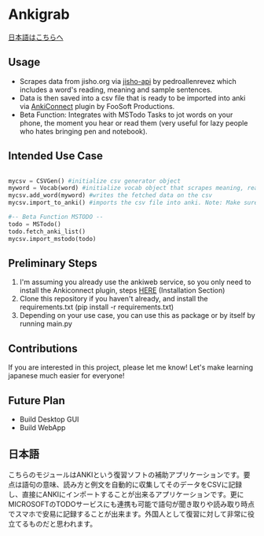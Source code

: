 # Ankigrab

[日本語はこちらへ](#日本語)

## Usage
- Scrapes data from jisho.org via [jisho-api](https://github.com/pedroallenrevez/jisho-api) by pedroallenrevez which includes a word's reading, meaning and sample sentences.
- Data is then saved into a csv file that is ready to be imported into anki via [AnkiConnect](https://foosoft.net/projects/anki-connect/) plugin by FooSoft Productions.
- Beta Function: Integrates with MSTodo Tasks to jot words on your phone, the moment you hear or read them (very useful for lazy people who hates bringing pen and notebook).

## Intended Use Case
```python

mycsv = CSVGen() #initialize csv generator object
myword = Vocab(word) #initialize vocab object that scrapes meaning, reading and sample sentences
mycsv.add_word(myword) #writes the fetched data on the csv
mycsv.import_to_anki() #imports the csv file into anki. Note: Make sure that ankiconnect plugin is installed and the local anki software is open.

#-- Beta Function MSTODO --
todo = MSTodo()
todo.fetch_anki_list()
mycsv.import_mstodo(todo)

```

## Preliminary Steps
1. I'm assuming you already use the ankiweb service, so you only need to install the Ankiconnect plugin, steps [HERE](https://foosoft.net/projects/anki-connect/) (Installation Section)
2. Clone this repository if you haven't already, and install the requirements.txt (pip install -r requirements.txt)
3. Depending on your use case, you can use this as package or by itself by running main.py

## Contributions
If you are interested in this project, please let me know! Let's make learning japanese much easier for everyone!

## Future Plan
- Build Desktop GUI
- Build WebApp

## 日本語
こちらのモジュールはANKIという復習ソフトの補助アプリケーションです。要点は語句の意味、読み方と例文を自動的に収集してそのデータをCSVに記録し、直接にANKIにインポートすることが出来るアプリケーションです。更に
MICROSOFTのTODOサービスにも連携も可能で語句が聞き取りや読み取り時点でスマホで安易に記録することが出来ます。外国人として復習に対して非常に役立てるものだと思われます。
